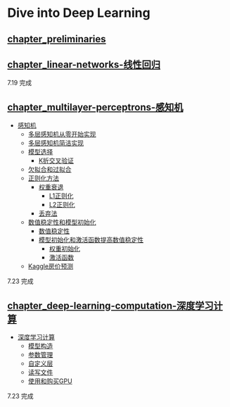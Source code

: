 <!--
 * @Author       : JonnyZhang 71881972+jonnyzhang02@users.noreply.github.com
 * @LastEditTime : 2023-07-23 20:53
 * @FilePath     : \d2l-zh-pytorch\README.md
 * 
 * coded by ZhangYang@BUPT, my email is zhangynag0207@bupt.edu.cn
-->
# Dive into Deep Learning

## [chapter_preliminaries](./chapter_preliminaries/linear-algebra.ipynb)

## [chapter_linear-networks-线性回归](./chapter_linear-networks/.md)

7.19 完成

## [chapter_multilayer-perceptrons-感知机](./chapter_multilayer-perceptrons/.md/)

- [感知机](./chapter_multilayer-perceptrons/.md#%E6%84%9F%E7%9F%A5%E6%9C%BA)
    - [多层感知机从零开始实现](./chapter_multilayer-perceptrons/.md#%E5%A4%9A%E5%B1%82%E6%84%9F%E7%9F%A5%E6%9C%BA%E4%BB%8E%E9%9B%B6%E5%BC%80%E5%A7%8B%E5%AE%9E%E7%8E%B0)
    - [多层感知机简洁实现](./chapter_multilayer-perceptrons/.md#%E5%A4%9A%E5%B1%82%E6%84%9F%E7%9F%A5%E6%9C%BA%E7%AE%80%E6%B4%81%E5%AE%9E%E7%8E%B0)
    - [模型选择](./chapter_multilayer-perceptrons/.md#%E6%A8%A1%E5%9E%8B%E9%80%89%E6%8B%A9)
        - [K折交叉验证](./chapter_multilayer-perceptrons/.md#k%E6%8A%98%E4%BA%A4%E5%8F%89%E9%AA%8C%E8%AF%81)
    - [欠拟合和过拟合](./chapter_multilayer-perceptrons/.md#%E6%AC%A0%E6%8B%9F%E5%90%88%E5%92%8C%E8%BF%87%E6%8B%9F%E5%90%88)
    - [正则化方法](./chapter_multilayer-perceptrons/.md#%E6%AD%A3%E5%88%99%E5%8C%96%E6%96%B9%E6%B3%95)
        - [权重衰退](./chapter_multilayer-perceptrons/.md#%E6%9D%83%E9%87%8D%E8%A1%B0%E9%80%80)
            - [L1正则化](./chapter_multilayer-perceptrons/.md#l1%E6%AD%A3%E5%88%99%E5%8C%96)
            - [L2正则化](./chapter_multilayer-perceptrons/.md#l2%E6%AD%A3%E5%88%99%E5%8C%96)
        - [丢弃法](./chapter_multilayer-perceptrons/.md#%E4%B8%A2%E5%BC%83%E6%B3%95)
    - [数值稳定性和模型初始化](./chapter_multilayer-perceptrons/.md#%E6%95%B0%E5%80%BC%E7%A8%B3%E5%AE%9A%E6%80%A7%E5%92%8C%E6%A8%A1%E5%9E%8B%E5%88%9D%E5%A7%8B%E5%8C%96)
        - [数值稳定性](./chapter_multilayer-perceptrons/.md#%E6%95%B0%E5%80%BC%E7%A8%B3%E5%AE%9A%E6%80%A7)
        - [模型初始化和激活函数提高数值稳定性](./chapter_multilayer-perceptrons/.md#%E6%A8%A1%E5%9E%8B%E5%88%9D%E5%A7%8B%E5%8C%96%E5%92%8C%E6%BF%80%E6%B4%BB%E5%87%BD%E6%95%B0%E6%8F%90%E9%AB%98%E6%95%B0%E5%80%BC%E7%A8%B3%E5%AE%9A%E6%80%A7)
            - [权重初始化](./chapter_multilayer-perceptrons/.md#%E6%9D%83%E9%87%8D%E5%88%9D%E5%A7%8B%E5%8C%96)
            - [激活函数](./chapter_multilayer-perceptrons/.md#%E6%BF%80%E6%B4%BB%E5%87%BD%E6%95%B0)
    - [Kaggle房价预测](./chapter_multilayer-perceptrons/.md#kaggle%E6%88%BF%E4%BB%B7%E9%A2%84%E6%B5%8B)

7.23 完成

## [chapter_deep-learning-computation-深度学习计算](./chapter_deep-learning-computation/.md)

- [深度学习计算](./chapter_deep-learning-computation/.md#%E6%B7%B1%E5%BA%A6%E5%AD%A6%E4%B9%A0%E8%AE%A1%E7%AE%97)
    - [模型构造](./chapter_deep-learning-computation/.md#%E6%A8%A1%E5%9E%8B%E6%9E%84%E9%80%A0)
    - [参数管理](./chapter_deep-learning-computation/.md#%E5%8F%82%E6%95%B0%E7%AE%A1%E7%90%86)
    - [自定义层](./chapter_deep-learning-computation/.md#%E8%87%AA%E5%AE%9A%E4%B9%89%E5%B1%82)
    - [读写文件](./chapter_deep-learning-computation/.md#%E8%AF%BB%E5%86%99%E6%96%87%E4%BB%B6)
    - [使用和购买GPU](./chapter_deep-learning-computation/.md#%E4%BD%BF%E7%94%A8%E5%92%8C%E8%B4%AD%E4%B9%B0gpu)

7.23 完成




